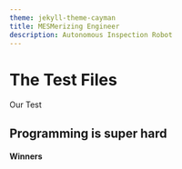 ```yaml
---
theme: jekyll-theme-cayman
title: MESMerizing Engineer
description: Autonomous Inspection Robot
---
```

# The Test Files 

Our Test

## Programming is super hard

#### Winners
